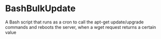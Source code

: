 # BashBulkUpdate
A Bash script that runs as a cron to call the apt-get update/upgrade commands and reboots the server, when a wget request returns a certain value
